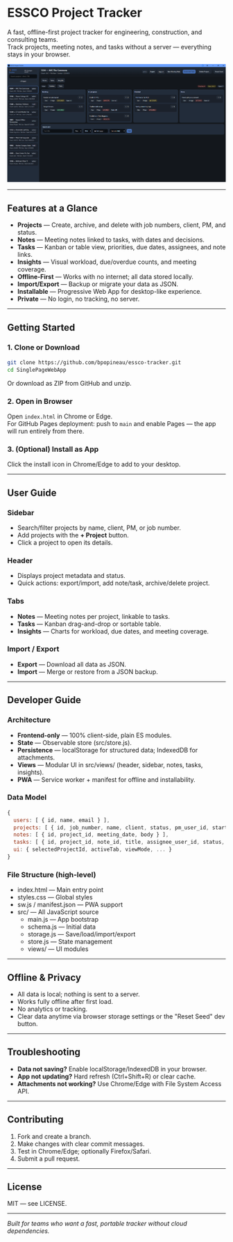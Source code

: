 # ESSCO Project Tracker

A fast, offline-first project tracker for engineering, construction, and consulting teams.  
Track projects, meeting notes, and tasks without a server — everything stays in your browser.  

![Screenshot of ESSCO Project Tracker UI](docs/screenshots/overview.png) <!-- Replace with real screenshot -->

---

## Features at a Glance
- **Projects** — Create, archive, and delete with job numbers, client, PM, and status.
- **Notes** — Meeting notes linked to tasks, with dates and decisions.
- **Tasks** — Kanban or table view, priorities, due dates, assignees, and note links.
- **Insights** — Visual workload, due/overdue counts, and meeting coverage.
- **Offline-First** — Works with no internet; all data stored locally.
- **Import/Export** — Backup or migrate your data as JSON.
- **Installable** — Progressive Web App for desktop-like experience.
- **Private** — No login, no tracking, no server.

---

## Getting Started

### 1. Clone or Download
```bash
git clone https://github.com/bpopineau/essco-tracker.git
cd SinglePageWebApp
```
Or download as ZIP from GitHub and unzip.

### 2. Open in Browser
Open `index.html` in Chrome or Edge.  
For GitHub Pages deployment: push to `main` and enable Pages — the app will run entirely from there.

### 3. (Optional) Install as App
Click the install icon in Chrome/Edge to add to your desktop.

---

## User Guide

### Sidebar
- Search/filter projects by name, client, PM, or job number.
- Add projects with the **+ Project** button.
- Click a project to open its details.

### Header
- Displays project metadata and status.
- Quick actions: export/import, add note/task, archive/delete project.

### Tabs
- **Notes** — Meeting notes per project, linkable to tasks.
- **Tasks** — Kanban drag-and-drop or sortable table.
- **Insights** — Charts for workload, due dates, and meeting coverage.

### Import / Export
- **Export** — Download all data as JSON.
- **Import** — Merge or restore from a JSON backup.

---

## Developer Guide

### Architecture
- **Frontend-only** — 100% client-side, plain ES modules.
- **State** — Observable store (src/store.js).
- **Persistence** — localStorage for structured data; IndexedDB for attachments.
- **Views** — Modular UI in src/views/ (header, sidebar, notes, tasks, insights).
- **PWA** — Service worker + manifest for offline and installability.

### Data Model
```js
{
  users: [ { id, name, email } ],
  projects: [ { id, job_number, name, client, status, pm_user_id, start_date } ],
  notes: [ { id, project_id, meeting_date, body } ],
  tasks: [ { id, project_id, note_id, title, assignee_user_id, status, priority, due_date, attachments } ],
  ui: { selectedProjectId, activeTab, viewMode, ... }
}
```
### File Structure (high-level)
- index.html — Main entry point
- styles.css — Global styles
- sw.js / manifest.json — PWA support
- src/ — All JavaScript source  
  - main.js — App bootstrap  
  - schema.js — Initial data  
  - storage.js — Save/load/import/export  
  - store.js — State management  
  - views/ — UI modules  

---

## Offline & Privacy
- All data is local; nothing is sent to a server.
- Works fully offline after first load.
- No analytics or tracking.
- Clear data anytime via browser storage settings or the "Reset Seed" dev button.

---

## Troubleshooting
- **Data not saving?** Enable localStorage/IndexedDB in your browser.
- **App not updating?** Hard refresh (Ctrl+Shift+R) or clear cache.
- **Attachments not working?** Use Chrome/Edge with File System Access API.

---

## Contributing
1. Fork and create a branch.
2. Make changes with clear commit messages.
3. Test in Chrome/Edge; optionally Firefox/Safari.
4. Submit a pull request.

---

## License
MIT — see LICENSE.

---

*Built for teams who want a fast, portable tracker without cloud dependencies.*
